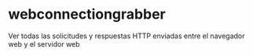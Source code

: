 # webconnectiongrabber
Ver todas las solicitudes y respuestas HTTP enviadas entre el navegador web y el servidor web
